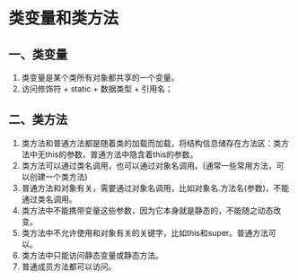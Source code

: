 # 类变量和类方法

## 一、类变量

1. 类变量是某个类所有对象都共享的一个变量。
2. 访问修饰符 + static + 数据类型 + 引用名；

## 二、类方法

1. 类方法和普通方法都是随着类的加载而加载，将结构信息储存在方法区：类方法中无this的参数，普通方法中隐含着this的参数。
2. 类方法可以通过类名调用，也可以通过对象名调用。(通常一些常用方法，可以创建一个类方法)
3. 普通方法和对象有关，需要通过对象名调用，比如对象名.方法名(参数)，不能通过类名调用。
4. 类方法中不能携带变量这些参数，因为它本身就是静态的，不能随之动态改变。
5. 类方法中不允许使用和对象有关的关键字，比如this和super。普通方法可以。
6. 类方法中只能访问静态变量或静态方法。
7. 普通成员方法都可以访问。


